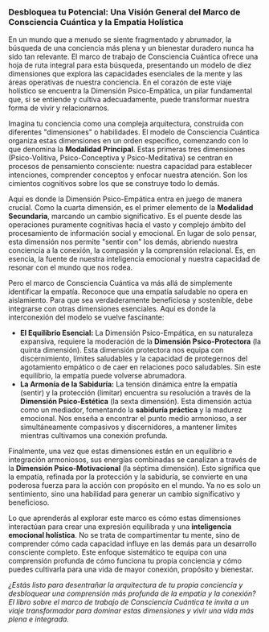 ### Desbloquea tu Potencial: Una Visión General del Marco de Consciencia Cuántica y la Empatía Holística
En un mundo que a menudo se siente fragmentado y abrumador, la búsqueda de una conciencia más plena y un bienestar duradero nunca ha sido tan relevante. El marco de trabajo de Consciencia Cuántica ofrece una hoja de ruta integral para esta búsqueda, presentando un modelo de diez dimensiones que explora las capacidades esenciales de la mente y las áreas operativas de nuestra conciencia. En el corazón de este viaje holístico se encuentra la Dimensión Psico-Empática, un pilar fundamental que, si se entiende y cultiva adecuadamente, puede transformar nuestra forma de vivir y relacionarnos.

Imagina tu conciencia como una compleja arquitectura, construida con diferentes "dimensiones" o habilidades. El modelo de Consciencia Cuántica organiza estas dimensiones en un orden específico, comenzando con lo que denomina la **Modalidad Principal**. Estas primeras tres dimensiones (Psico-Volitiva, Psico-Conceptiva y Psico-Meditativa) se centran en procesos de pensamiento consciente: nuestra capacidad para establecer intenciones, comprender conceptos y enfocar nuestra atención. Son los cimientos cognitivos sobre los que se construye todo lo demás.

Aquí es donde la Dimensión Psico-Empática entra en juego de manera crucial. Como la cuarta dimensión, es el primer elemento de la **Modalidad Secundaria**, marcando un cambio significativo. Es el puente desde las operaciones puramente cognitivas hacia el vasto y complejo ámbito del procesamiento de información social y emocional. En lugar de solo pensar, esta dimensión nos permite "sentir con" los demás, abriendo nuestra conciencia a la conexión, la compasión y la comprensión relacional. Es, en esencia, la fuente de nuestra inteligencia emocional y nuestra capacidad de resonar con el mundo que nos rodea.

Pero el marco de Consciencia Cuántica va más allá de simplemente identificar la empatía. Reconoce que una empatía saludable no opera en aislamiento. Para que sea verdaderamente beneficiosa y sostenible, debe integrarse con otras dimensiones esenciales. Aquí es donde la interconexión del modelo se vuelve fascinante:

*   **El Equilibrio Esencial:** La Dimensión Psico-Empática, en su naturaleza expansiva, requiere la moderación de la **Dimensión Psico-Protectora** (la quinta dimensión). Esta dimensión protectora nos equipa con discernimiento, límites saludables y la capacidad de protegernos del agotamiento empático o de caer en relaciones poco saludables. Sin este equilibrio, la empatía puede volverse abrumadora.
*   **La Armonía de la Sabiduría:** La tensión dinámica entre la empatía (sentir) y la protección (limitar) encuentra su resolución a través de la **Dimensión Psico-Estética** (la sexta dimensión). Esta dimensión actúa como un mediador, fomentando la **sabiduría práctica** y la madurez emocional. Nos enseña a encontrar el punto medio armonioso, a ser simultáneamente compasivos y discernidores, a mantener límites mientras cultivamos una conexión profunda.

Finalmente, una vez que estas dimensiones están en un equilibrio e integración armoniosos, sus energías combinadas se canalizan a través de la **Dimensión Psico-Motivacional** (la séptima dimensión). Esto significa que la empatía, refinada por la protección y la sabiduría, se convierte en una poderosa fuerza para la acción con propósito en el mundo. Ya no es solo un sentimiento, sino una habilidad para generar un cambio significativo y beneficioso.

Lo que aprenderás al explorar este marco es cómo estas dimensiones interactúan para crear una expresión equilibrada y una **inteligencia emocional holística**. No se trata de compartimentar tu mente, sino de comprender cómo cada capacidad influye en las demás para un desarrollo consciente completo. Este enfoque sistemático te equipa con una comprensión profunda de cómo funciona tu propia conciencia y cómo puedes cultivarla para una vida de mayor conexión, propósito y bienestar.

*¿Estás listo para desentrañar la arquitectura de tu propia conciencia y desbloquear una comprensión más profunda de la empatía y la conexión? El libro sobre el marco de trabajo de Consciencia Cuántica te invita a un viaje transformador para dominar estas dimensiones y vivir una vida más plena e integrada.*